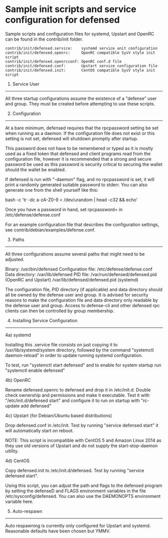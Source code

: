 Sample init scripts and service configuration for defensed
==========================================================

Sample scripts and configuration files for systemd, Upstart and OpenRC
can be found in the contrib/init folder.

    contrib/init/defensed.service:    systemd service unit configuration
    contrib/init/defensed.openrc:     OpenRC compatible SysV style init script
    contrib/init/defensed.openrcconf: OpenRC conf.d file
    contrib/init/defensed.conf:       Upstart service configuration file
    contrib/init/defensed.init:       CentOS compatible SysV style init script

1. Service User
---------------------------------

All three startup configurations assume the existence of a "defense" user
and group.  They must be created before attempting to use these scripts.

2. Configuration
---------------------------------

At a bare minimum, defensed requires that the rpcpassword setting be set
when running as a daemon.  If the configuration file does not exist or this
setting is not set, defensed will shutdown promptly after startup.

This password does not have to be remembered or typed as it is mostly used
as a fixed token that defensed and client programs read from the configuration
file, however it is recommended that a strong and secure password be used
as this password is security critical to securing the wallet should the
wallet be enabled.

If defensed is run with "-daemon" flag, and no rpcpassword is set, it will
print a randomly generated suitable password to stderr.  You can also
generate one from the shell yourself like this:

bash -c 'tr -dc a-zA-Z0-9 < /dev/urandom | head -c32 && echo'

Once you have a password in hand, set rpcpassword= in /etc/defense/defense.conf

For an example configuration file that describes the configuration settings,
see contrib/debian/examples/defense.conf.

3. Paths
---------------------------------

All three configurations assume several paths that might need to be adjusted.

Binary:              /usr/bin/defensed
Configuration file:  /etc/defense/defense.conf
Data directory:      /var/lib/defensed
PID file:            /var/run/defensed/defensed.pid (OpenRC and Upstart)
                     /var/lib/defensed/defensed.pid (systemd)

The configuration file, PID directory (if applicable) and data directory
should all be owned by the defense user and group.  It is advised for security
reasons to make the configuration file and data directory only readable by the
defense user and group.  Access to defense-cli and other defensed rpc clients
can then be controlled by group membership.

4. Installing Service Configuration
-----------------------------------

4a) systemd

Installing this .service file consists on just copying it to
/usr/lib/systemd/system directory, followed by the command
"systemctl daemon-reload" in order to update running systemd configuration.

To test, run "systemctl start defensed" and to enable for system startup run
"systemctl enable defensed"

4b) OpenRC

Rename defensed.openrc to defensed and drop it in /etc/init.d.  Double
check ownership and permissions and make it executable.  Test it with
"/etc/init.d/defensed start" and configure it to run on startup with
"rc-update add defensed"

4c) Upstart (for Debian/Ubuntu based distributions)

Drop defensed.conf in /etc/init.  Test by running "service defensed start"
it will automatically start on reboot.

NOTE: This script is incompatible with CentOS 5 and Amazon Linux 2014 as they
use old versions of Upstart and do not supply the start-stop-daemon uitility.

4d) CentOS

Copy defensed.init to /etc/init.d/defensed. Test by running "service defensed start".

Using this script, you can adjust the path and flags to the defensed program by
setting the defenseD and FLAGS environment variables in the file
/etc/sysconfig/defensed. You can also use the DAEMONOPTS environment variable here.

5. Auto-respawn
-----------------------------------

Auto respawning is currently only configured for Upstart and systemd.
Reasonable defaults have been chosen but YMMV.
